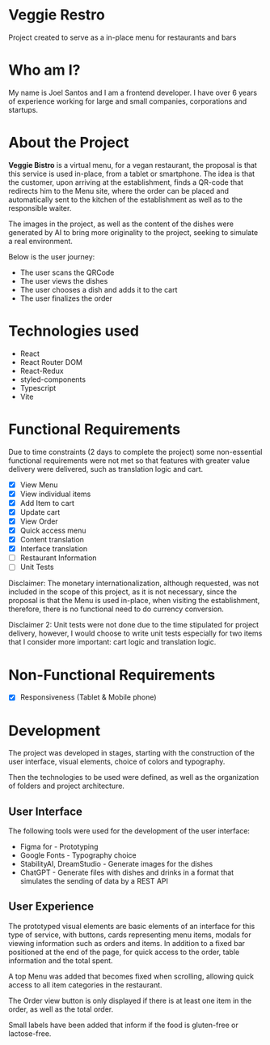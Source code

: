 # Veggie Restro
Project created to serve as a in-place menu for restaurants and bars

# Who am I?

My name is Joel Santos and I am a frontend developer. I have over 6 years of experience working for large and small companies, corporations and startups.

# About the Project

**Veggie Bistro** is a virtual menu, for a vegan restaurant, the proposal is that this service is used in-place, from a tablet or smartphone. The idea is that the customer, upon arriving at the establishment, finds a QR-code that redirects him to the Menu site, where the order can be placed and automatically sent to the kitchen of the establishment as well as to the responsible waiter.

The images in the project, as well as the content of the dishes were generated by AI to bring more originality to the project, seeking to simulate a real environment.

Below is the user journey:

- The user scans the QRCode
- The user views the dishes
- The user chooses a dish and adds it to the cart
- The user finalizes the order

# Technologies used

- React
- React Router DOM
- React-Redux
- styled-components
- Typescript
- Vite

# Functional Requirements

Due to time constraints (2 days to complete the project) some non-essential functional requirements were not met so that features with greater value delivery were delivered, such as translation logic and cart.

- [x]  View Menu
- [x]  View individual items
- [x]  Add Item to cart
- [x]  Update cart
- [x]  View Order
- [x]  Quick access menu
- [x]  Content translation
- [x]  Interface translation
- [ ]  Restaurant Information
- [ ]  Unit Tests

Disclaimer: The monetary internationalization, although requested, was not included in the scope of this project, as it is not necessary, since the proposal is that the Menu is used in-place, when visiting the establishment, therefore, there is no functional need to do currency conversion.

Disclaimer 2: Unit tests were not done due to the time stipulated for project delivery, however, I would choose to write unit tests especially for two items that I consider more important: cart logic and translation logic.

# Non-Functional Requirements

- [x]  Responsiveness (Tablet & Mobile phone)

# Development

The project was developed in stages, starting with the construction of the user interface, visual elements, choice of colors and typography.

Then the technologies to be used were defined, as well as the organization of folders and project architecture.

## User Interface

The following tools were used for the development of the user interface:

- Figma for - Prototyping
- Google Fonts - Typography choice
- StabilityAI, DreamStudio - Generate images for the dishes
- ChatGPT - Generate files with dishes and drinks in a format that simulates the sending of data by a REST API

## User Experience

The prototyped visual elements are basic elements of an interface for this type of service, with buttons, cards representing menu items, modals for viewing information such as orders and items. In addition to a fixed bar positioned at the end of the page, for quick access to the order, table information and the total spent.

A top Menu was added that becomes fixed when scrolling, allowing quick access to all item categories in the restaurant.

The Order view button is only displayed if there is at least one item in the order, as well as the total order.

Small labels have been added that inform if the food is gluten-free or lactose-free.
